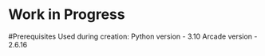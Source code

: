 # Work in Progress #

#Prerequisites
Used during creation:
Python version - 3.10
Arcade version - 2.6.16

